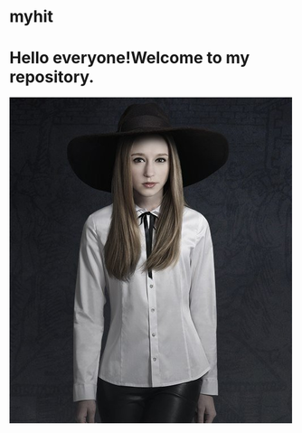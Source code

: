 # myhit
Hello everyone!Welcome to my repository.
====
![image](https://github.com/chZzZzZz/myhit/blob/master/5455bd38bf19e531.jpg!600x600.jpg)
